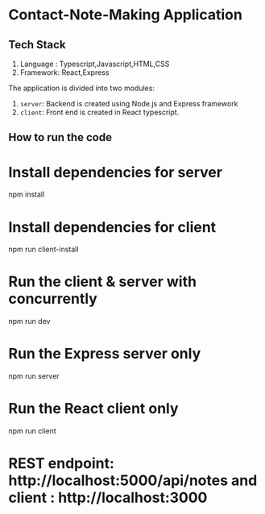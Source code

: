 # Contact-Note-Making Application
## Tech Stack
1.	Language : Typescript,Javascript,HTML,CSS
2.	Framework: React,Express

The application is divided into two modules:
1. `server`: Backend is created using Node.js and Express framework
2. `client`: Front end is created in React typescript.

## How to run the code

# Install dependencies for server
npm install

# Install dependencies for client
npm run client-install

# Run the client & server with concurrently
npm run dev

# Run the Express server only
npm run server

# Run the React client only
npm run client

# REST endpoint: http://localhost:5000/api/notes and client : http://localhost:3000





